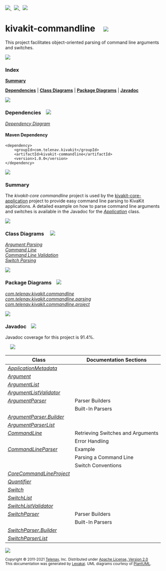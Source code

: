 [//]: # (start-user-text)

<a href="https://www.kivakit.org">
<img src="https://www.kivakit.org/images/web-32.png" srcset="https://www.kivakit.org/images/web-32-2x.png 2x"/>
</a>
&nbsp;
<a href="https://twitter.com/openkivakit">
<img src="https://www.kivakit.org/images/twitter-32.png" srcset="https://www.kivakit.org/images/twitter-32-2x.png 2x"/>
</a>
&nbsp;
<a href="https://kivakit.zulipchat.com">
<img src="https://www.kivakit.org/images/zulip-32.png" srcset="https://www.kivakit.org/images/zulip-32-2x.png 2x"/>
</a>

[//]: # (end-user-text)

# kivakit-commandline &nbsp;&nbsp; <img src="https://www.kivakit.org/images/command-line-32.png" srcset="https://www.kivakit.org/images/command-line-32-2x.png 2x"/>

This project facilitates object-oriented parsing of command line arguments and switches.

<img src="https://www.kivakit.org/images/horizontal-line-512.png" srcset="https://www.kivakit.org/images/horizontal-line-512-2x.png 2x"/>

### Index

[**Summary**](#summary)  

[**Dependencies**](#dependencies) | [**Class Diagrams**](#class-diagrams) | [**Package Diagrams**](#package-diagrams) | [**Javadoc**](#javadoc)

<img src="https://www.kivakit.org/images/horizontal-line-512.png" srcset="https://www.kivakit.org/images/horizontal-line-512-2x.png 2x"/>

### Dependencies <a name="dependencies"></a> &nbsp;&nbsp; <img src="https://www.kivakit.org/images/dependencies-32.png" srcset="https://www.kivakit.org/images/dependencies-32-2x.png 2x"/>

[*Dependency Diagram*](https://www.kivakit.org/1.0.0/lexakai/kivakit/kivakit-commandline/documentation/diagrams/dependencies.svg)

#### Maven Dependency

    <dependency>
        <groupId>com.telenav.kivakit</groupId>
        <artifactId>kivakit-commandline</artifactId>
        <version>1.0.0</version>
    </dependency>

<img src="https://www.kivakit.org/images/horizontal-line-128.png" srcset="https://www.kivakit.org/images/horizontal-line-128-2x.png 2x"/>

[//]: # (start-user-text)

### Summary <a name = "summary"></a>

The *kivakit-core commandline* project is used by the [kivakit-core-application](../application/README.md) project to provide easy
command line parsing to KivaKit applications. A detailed example on how to parse command line
arguments and switches is available in the Javadoc for the [*Application*](https://telenav.github.io/kivakit/javadoc/kivakit.core.application/com/telenav/kivakit/core/application/Application.html) class.

[//]: # (end-user-text)

<img src="https://www.kivakit.org/images/horizontal-line-128.png" srcset="https://www.kivakit.org/images/horizontal-line-128-2x.png 2x"/>

### Class Diagrams <a name="class-diagrams"></a> &nbsp; &nbsp; <img src="https://www.kivakit.org/images/diagram-40.png" srcset="https://www.kivakit.org/images/diagram-40-2x.png 2x"/>

[*Argument Parsing*](https://www.kivakit.org/1.0.0/lexakai/kivakit/kivakit-commandline/documentation/diagrams/diagram-argument.svg)  
[*Command Line*](https://www.kivakit.org/1.0.0/lexakai/kivakit/kivakit-commandline/documentation/diagrams/diagram-command-line.svg)  
[*Command Line Validation*](https://www.kivakit.org/1.0.0/lexakai/kivakit/kivakit-commandline/documentation/diagrams/diagram-validation.svg)  
[*Switch Parsing*](https://www.kivakit.org/1.0.0/lexakai/kivakit/kivakit-commandline/documentation/diagrams/diagram-switch.svg)

<img src="https://www.kivakit.org/images/horizontal-line-128.png" srcset="https://www.kivakit.org/images/horizontal-line-128-2x.png 2x"/>

### Package Diagrams <a name="package-diagrams"></a> &nbsp;&nbsp; <img src="https://www.kivakit.org/images/box-32.png" srcset="https://www.kivakit.org/images/box-32-2x.png 2x"/>

[*com.telenav.kivakit.commandline*](https://www.kivakit.org/1.0.0/lexakai/kivakit/kivakit-commandline/documentation/diagrams/com.telenav.kivakit.commandline.svg)  
[*com.telenav.kivakit.commandline.parsing*](https://www.kivakit.org/1.0.0/lexakai/kivakit/kivakit-commandline/documentation/diagrams/com.telenav.kivakit.commandline.parsing.svg)  
[*com.telenav.kivakit.commandline.project*](https://www.kivakit.org/1.0.0/lexakai/kivakit/kivakit-commandline/documentation/diagrams/com.telenav.kivakit.commandline.project.svg)

<img src="https://www.kivakit.org/images/horizontal-line-128.png" srcset="https://www.kivakit.org/images/horizontal-line-128-2x.png 2x"/>

### Javadoc <a name="javadoc"></a> &nbsp;&nbsp; <img src="https://www.kivakit.org/images/books-32.png" srcset="https://www.kivakit.org/images/books-32-2x.png 2x"/>

Javadoc coverage for this project is 91.4%.  
  
&nbsp; &nbsp; <img src="https://www.kivakit.org/images/meter-90-96.png" srcset="https://www.kivakit.org/images/meter-90-96-2x.png 2x"/>




| Class | Documentation Sections |
|---|---|
| [*ApplicationMetadata*](https://www.kivakit.org/1.0.0/javadoc/kivakit/kivakit.commandline/com/telenav/kivakit/commandline/ApplicationMetadata.html) |  |  
| [*Argument*](https://www.kivakit.org/1.0.0/javadoc/kivakit/kivakit.commandline/com/telenav/kivakit/commandline/Argument.html) |  |  
| [*ArgumentList*](https://www.kivakit.org/1.0.0/javadoc/kivakit/kivakit.commandline/com/telenav/kivakit/commandline/ArgumentList.html) |  |  
| [*ArgumentListValidator*](https://www.kivakit.org/1.0.0/javadoc/kivakit/kivakit.commandline/com/telenav/kivakit/commandline/parsing/ArgumentListValidator.html) |  |  
| [*ArgumentParser*](https://www.kivakit.org/1.0.0/javadoc/kivakit/kivakit.commandline/com/telenav/kivakit/commandline/ArgumentParser.html) | Parser Builders |  
| | Built-In Parsers |  
| [*ArgumentParser.Builder*](https://www.kivakit.org/1.0.0/javadoc/kivakit/kivakit.commandline/com/telenav/kivakit/commandline/ArgumentParser.Builder.html) |  |  
| [*ArgumentParserList*](https://www.kivakit.org/1.0.0/javadoc/kivakit/kivakit.commandline/com/telenav/kivakit/commandline/parsing/ArgumentParserList.html) |  |  
| [*CommandLine*](https://www.kivakit.org/1.0.0/javadoc/kivakit/kivakit.commandline/com/telenav/kivakit/commandline/CommandLine.html) | Retrieving Switches and Arguments |  
| | Error Handling |  
| [*CommandLineParser*](https://www.kivakit.org/1.0.0/javadoc/kivakit/kivakit.commandline/com/telenav/kivakit/commandline/CommandLineParser.html) | Example |  
| | Parsing a Command Line |  
| | Switch Conventions |  
| [*CoreCommandLineProject*](https://www.kivakit.org/1.0.0/javadoc/kivakit/kivakit.commandline/com/telenav/kivakit/commandline/project/CoreCommandLineProject.html) |  |  
| [*Quantifier*](https://www.kivakit.org/1.0.0/javadoc/kivakit/kivakit.commandline/com/telenav/kivakit/commandline/Quantifier.html) |  |  
| [*Switch*](https://www.kivakit.org/1.0.0/javadoc/kivakit/kivakit.commandline/com/telenav/kivakit/commandline/Switch.html) |  |  
| [*SwitchList*](https://www.kivakit.org/1.0.0/javadoc/kivakit/kivakit.commandline/com/telenav/kivakit/commandline/parsing/SwitchList.html) |  |  
| [*SwitchListValidator*](https://www.kivakit.org/1.0.0/javadoc/kivakit/kivakit.commandline/com/telenav/kivakit/commandline/parsing/SwitchListValidator.html) |  |  
| [*SwitchParser*](https://www.kivakit.org/1.0.0/javadoc/kivakit/kivakit.commandline/com/telenav/kivakit/commandline/SwitchParser.html) | Parser Builders |  
| | Built-In Parsers |  
| [*SwitchParser.Builder*](https://www.kivakit.org/1.0.0/javadoc/kivakit/kivakit.commandline/com/telenav/kivakit/commandline/SwitchParser.Builder.html) |  |  
| [*SwitchParserList*](https://www.kivakit.org/1.0.0/javadoc/kivakit/kivakit.commandline/com/telenav/kivakit/commandline/parsing/SwitchParserList.html) |  |  

[//]: # (start-user-text)



[//]: # (end-user-text)

<img src="https://www.kivakit.org/images/horizontal-line-512.png" srcset="https://www.kivakit.org/images/horizontal-line-512-2x.png 2x"/>

<sub>Copyright &#169; 2011-2021 [Telenav](https://telenav.com), Inc. Distributed under [Apache License, Version 2.0](LICENSE)</sub>  
<sub>This documentation was generated by [Lexakai](https://lexakai.org). UML diagrams courtesy of [PlantUML](https://plantuml.com).</sub>

